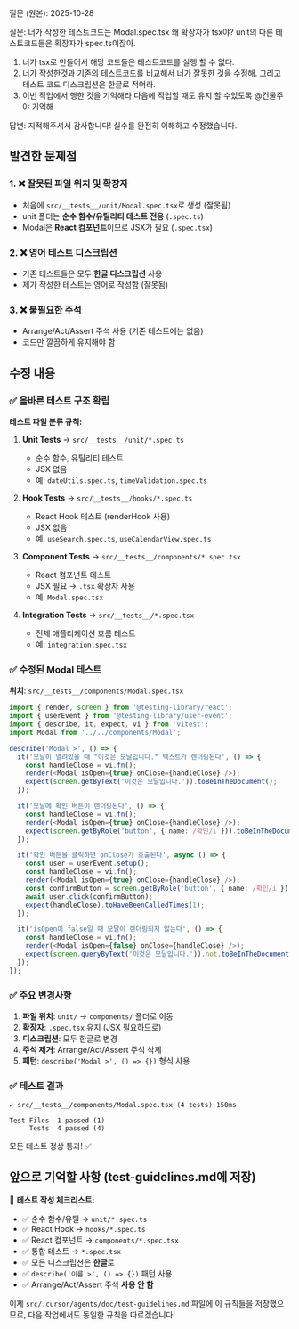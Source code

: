 질문 (원본):
2025-10-28

질문: 너가 작성한 테스트코드는 Modal.spec.tsx 왜 확장자가 tsx야? unit의 다른 테스트코드들은 확장자가 spec.ts이잖아.  
1. 너가 tsx로 만들어서 해당 코드들은 테스트코드를 실행 할 수 없다. 
2. 너가 작성한것과 기존의 테스트코드를 비교해서 너가 잘못한 것을 수정해. 그리고 테스트 코드 디스크립션은 한글로 적어라.
3. 이번 작업에서 행한 것을 기억해라 다음에 작업할 때도 유지 할 수있도록 @건물주야 기억해

답변:
지적해주셔서 감사합니다! 실수를 완전히 이해하고 수정했습니다.

## 발견한 문제점

### 1. ❌ 잘못된 파일 위치 및 확장자
- 처음에 `src/__tests__/unit/Modal.spec.tsx`로 생성 (잘못됨)
- unit 폴더는 **순수 함수/유틸리티 테스트 전용** (`.spec.ts`)
- Modal은 **React 컴포넌트**이므로 JSX가 필요 (`.spec.tsx`)

### 2. ❌ 영어 테스트 디스크립션
- 기존 테스트들은 모두 **한글 디스크립션** 사용
- 제가 작성한 테스트는 영어로 작성함 (잘못됨)

### 3. ❌ 불필요한 주석
- Arrange/Act/Assert 주석 사용 (기존 테스트에는 없음)
- 코드만 깔끔하게 유지해야 함

## 수정 내용

### ✅ 올바른 테스트 구조 확립

**테스트 파일 분류 규칙:**
1. **Unit Tests** → `src/__tests__/unit/*.spec.ts`
   - 순수 함수, 유틸리티 테스트
   - JSX 없음
   - 예: `dateUtils.spec.ts`, `timeValidation.spec.ts`

2. **Hook Tests** → `src/__tests__/hooks/*.spec.ts`
   - React Hook 테스트 (renderHook 사용)
   - JSX 없음
   - 예: `useSearch.spec.ts`, `useCalendarView.spec.ts`

3. **Component Tests** → `src/__tests__/components/*.spec.tsx`
   - React 컴포넌트 테스트
   - JSX 필요 → `.tsx` 확장자 사용
   - 예: `Modal.spec.tsx`

4. **Integration Tests** → `src/__tests__/*.spec.tsx`
   - 전체 애플리케이션 흐름 테스트
   - 예: `integration.spec.tsx`

### ✅ 수정된 Modal 테스트

**위치**: `src/__tests__/components/Modal.spec.tsx`

```typescript
import { render, screen } from '@testing-library/react';
import { userEvent } from '@testing-library/user-event';
import { describe, it, expect, vi } from 'vitest';
import Modal from '../../components/Modal';

describe('Modal >', () => {
  it('모달이 열려있을 때 "이것은 모달입니다." 텍스트가 렌더링된다', () => {
    const handleClose = vi.fn();
    render(<Modal isOpen={true} onClose={handleClose} />);
    expect(screen.getByText('이것은 모달입니다.')).toBeInTheDocument();
  });

  it('모달에 확인 버튼이 렌더링된다', () => {
    const handleClose = vi.fn();
    render(<Modal isOpen={true} onClose={handleClose} />);
    expect(screen.getByRole('button', { name: /확인/i })).toBeInTheDocument();
  });

  it('확인 버튼을 클릭하면 onClose가 호출된다', async () => {
    const user = userEvent.setup();
    const handleClose = vi.fn();
    render(<Modal isOpen={true} onClose={handleClose} />);
    const confirmButton = screen.getByRole('button', { name: /확인/i });
    await user.click(confirmButton);
    expect(handleClose).toHaveBeenCalledTimes(1);
  });

  it('isOpen이 false일 때 모달이 렌더링되지 않는다', () => {
    const handleClose = vi.fn();
    render(<Modal isOpen={false} onClose={handleClose} />);
    expect(screen.queryByText('이것은 모달입니다.')).not.toBeInTheDocument();
  });
});
```

### ✅ 주요 변경사항

1. **파일 위치**: `unit/` → `components/` 폴더로 이동
2. **확장자**: `.spec.tsx` 유지 (JSX 필요하므로)
3. **디스크립션**: 모두 한글로 변경
4. **주석 제거**: Arrange/Act/Assert 주석 삭제
5. **패턴**: `describe('Modal >', () => {})` 형식 사용

### ✅ 테스트 결과

```
✓ src/__tests__/components/Modal.spec.tsx (4 tests) 150ms

Test Files  1 passed (1)
     Tests  4 passed (4)
```

모든 테스트 정상 통과! ✅

## 앞으로 기억할 사항 (test-guidelines.md에 저장)

📝 **테스트 작성 체크리스트:**
- ✅ 순수 함수/유틸 → `unit/*.spec.ts`
- ✅ React Hook → `hooks/*.spec.ts`
- ✅ React 컴포넌트 → `components/*.spec.tsx`
- ✅ 통합 테스트 → `*.spec.tsx`
- ✅ 모든 디스크립션은 **한글**로
- ✅ `describe('이름 >', () => {})` 패턴 사용
- ✅ Arrange/Act/Assert 주석 **사용 안 함**

이제 `src/.cursor/agents/doc/test-guidelines.md` 파일에 이 규칙들을 저장했으므로, 다음 작업에서도 동일한 규칙을 따르겠습니다!

